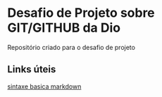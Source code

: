 # Desafio de Projeto sobre GIT/GITHUB da Dio
Repositório criado para o desafio de projeto

## Links úteis
[sintaxe basica markdown](https://www.markdownguide.org/getting-started/)
